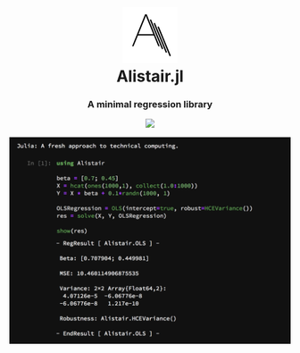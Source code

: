 

<h1 align="center">
  <br>
  <a href="https://github.com/giob1994/Alistair.jl"><img src="./assets/logo.png" alt="Alistair.jl" width="100"></a>
  <br>
  <a>Alistair.jl</a>
  <br>
</h1>

<h3 align="center">A minimal regression library</h3>
<p align="center">
<a href="https://travis-ci.org/giob1994/Alistair.jl">
 <img src="https://travis-ci.org/giob1994/Alistair.jl.svg?branch=master">
 </a>
 <br>
</p>

<p align="center">
 <img src="./assets/example.png">
</p>
